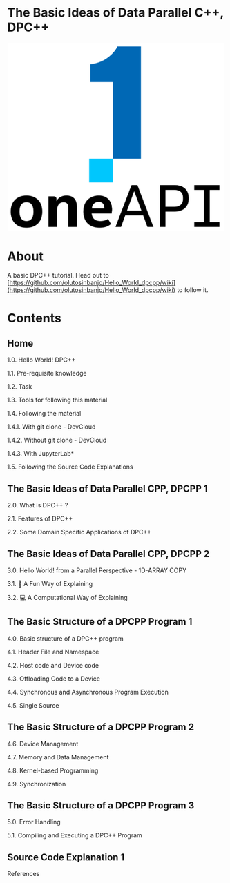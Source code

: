 # The Basic Ideas of Data Parallel C++, DPC++

<p align="center">
  <img width="500" src="https://github.com/olutosinbanjo/Hello_World_dpcpp/blob/54a0c12004b84aa333a6537e911d95500aca2c56/images/logo-oneapi-rwd.png" alt="Intel oneAPI logo">
</p>


# About

A basic DPC++ tutorial. Head out to [https://github.com/olutosinbanjo/Hello_World_dpcpp/wiki](https://github.com/olutosinbanjo/Hello_World_dpcpp/wiki) to follow it.


# Contents

## Home

1.0. Hello World! DPC++

1.1. Pre-requisite knowledge

1.2. Task

1.3. Tools for following this material

1.4. Following the material

1.4.1. With git clone - DevCloud

1.4.2. Without git clone - DevCloud

1.4.3. With JupyterLab*

1.5. Following the Source Code Explanations

## The Basic Ideas of Data Parallel CPP, DPCPP 1

2.0. What is DPC++ ?

2.1. Features of DPC++ 

2.2. Some Domain Specific Applications of DPC++

## The Basic Ideas of Data Parallel CPP, DPCPP 2

3.0. Hello World! from a Parallel Perspective - 1D-ARRAY COPY

3.1. 🥳 A Fun Way of Explaining

3.2. 💻 A Computational Way of Explaining

## The Basic Structure of a DPCPP Program 1

4.0. Basic structure of a DPC++ program

4.1. Header File and Namespace

4.2. Host code and Device code

4.3. Offloading Code to a Device

4.4. Synchronous and Asynchronous Program Execution

4.5. Single Source

## The Basic Structure of a DPCPP Program 2

4.6. Device Management

4.7. Memory and Data Management

4.8. Kernel-based Programming

4.9. Synchronization

## The Basic Structure of a DPCPP Program 3

5.0. Error Handling

5.1. Compiling and Executing a DPC++ Program

## Source Code Explanation 1



References
